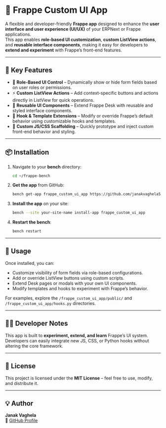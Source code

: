 # 🎨 Frappe Custom UI App

A flexible and developer-friendly **Frappe app** designed to enhance the **user interface and user experience (UI/UX)** of your ERPNext or Frappe applications.  
This app enables **role-based UI customization**, **custom ListView actions**, and **reusable interface components**, making it easy for developers to **extend and experiment** with Frappe’s front-end features.

---

## 🚀 Key Features

- 🔐 **Role-Based UI Control** – Dynamically show or hide form fields based on user roles or permissions.  
- ⚡ **Custom ListView Actions** – Add context-specific buttons and actions directly in ListView for quick operations.  
- 🧩 **Reusable UI Components** – Extend Frappe Desk with reusable and styled interface components.  
- 🧠 **Hook & Template Extensions** – Modify or override Frappe’s default behavior using customizable hooks and templates.  
- 💅 **Custom JS/CSS Scaffolding** – Quickly prototype and inject custom front-end behavior and styling.  

---

## 📦 Installation

1. Navigate to your **bench** directory:  
   ```bash
   cd ~/frappe-bench
   ```

2. **Get the app** from GitHub:  
   ```bash
   bench get-app frappe_custom_ui_app https://github.com/janakvaghela542/Frappe-Custom-UI-App.git
   ```

3. **Install the app** on your site:  
   ```bash
   bench --site your-site-name install-app frappe_custom_ui_app
   ```

4. **Restart the bench**:  
   ```bash
   bench restart
   ```

---

## 🧰 Usage

Once installed, you can:
- Customize visibility of form fields via role-based configurations.  
- Add or override ListView buttons using custom scripts.  
- Extend Desk pages or modals with your own UI components.  
- Modify templates and hooks to experiment with Frappe’s behavior.  

For examples, explore the `/frappe_custom_ui_app/public/` and `/frappe_custom_ui_app/hooks.py` directories.

---

## 🧑‍💻 Developer Notes

This app is built to **experiment, extend, and learn** Frappe’s UI system.  
Developers can easily integrate new JS, CSS, or Python hooks without altering the core framework.

---

## 🧾 License

This project is licensed under the **MIT License** – feel free to use, modify, and distribute it.

---

## 💡 Author

**Janak Vaghela**  
🔗 [GitHub Profile](https://github.com/janakvaghela542)
